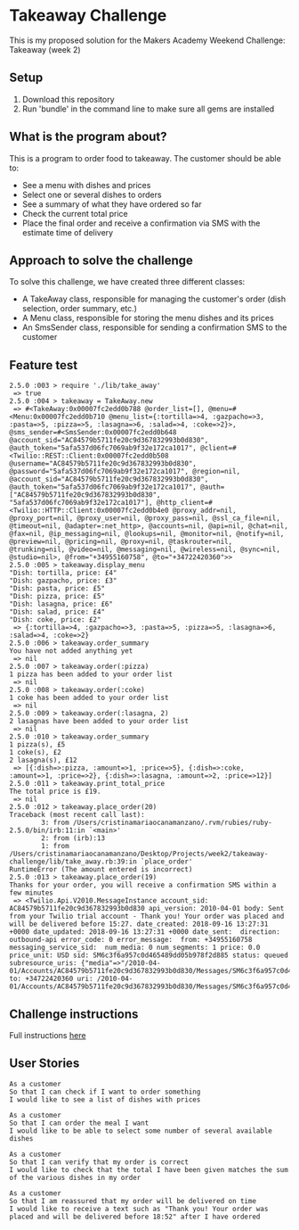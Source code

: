 Takeaway Challenge
==================
This is my proposed solution for the Makers Academy Weekend Challenge: Takeaway (week 2)

Setup
-------
1. Download this repository
2. Run 'bundle' in the command line to make sure all gems are installed

What is the program about?
-------
This is a program to order food to takeaway. The customer should be able to:
- See a menu with dishes and prices
- Select one or several dishes to orders
- See a summary of what they have ordered so far
- Check the current total price
- Place the final order and receive a confirmation via SMS with the estimate time of delivery

Approach to solve the challenge
-------
To solve this challenge, we have created three different classes:
- A TakeAway class, responsible for managing the customer's order (dish selection, order summary, etc.)
- A Menu class, responsible for storing the menu dishes and its prices
- An SmsSender class, responsible for sending a confirmation SMS to the customer

Feature test
-----
```
2.5.0 :003 > require './lib/take_away'
 => true
2.5.0 :004 > takeaway = TakeAway.new
 => #<TakeAway:0x00007fc2edd0b788 @order_list=[], @menu=#<Menu:0x00007fc2edd0b710 @menu_list={:tortilla=>4, :gazpacho=>3, :pasta=>5, :pizza=>5, :lasagna=>6, :salad=>4, :coke=>2}>, @sms_sender=#<SmsSender:0x00007fc2edd0b648 @account_sid="AC84579b5711fe20c9d367832993b0d830", @auth_token="5afa537d06fc7069ab9f32e172ca1017", @client=#<Twilio::REST::Client:0x00007fc2edd0b508 @username="AC84579b5711fe20c9d367832993b0d830", @password="5afa537d06fc7069ab9f32e172ca1017", @region=nil, @account_sid="AC84579b5711fe20c9d367832993b0d830", @auth_token="5afa537d06fc7069ab9f32e172ca1017", @auth=["AC84579b5711fe20c9d367832993b0d830", "5afa537d06fc7069ab9f32e172ca1017"], @http_client=#<Twilio::HTTP::Client:0x00007fc2edd0b4e0 @proxy_addr=nil, @proxy_port=nil, @proxy_user=nil, @proxy_pass=nil, @ssl_ca_file=nil, @timeout=nil, @adapter=:net_http>, @accounts=nil, @api=nil, @chat=nil, @fax=nil, @ip_messaging=nil, @lookups=nil, @monitor=nil, @notify=nil, @preview=nil, @pricing=nil, @proxy=nil, @taskrouter=nil, @trunking=nil, @video=nil, @messaging=nil, @wireless=nil, @sync=nil, @studio=nil>, @from="+34955160758", @to="+34722420360">>
2.5.0 :005 > takeaway.display_menu
"Dish: tortilla, price: £4"
"Dish: gazpacho, price: £3"
"Dish: pasta, price: £5"
"Dish: pizza, price: £5"
"Dish: lasagna, price: £6"
"Dish: salad, price: £4"
"Dish: coke, price: £2"
 => {:tortilla=>4, :gazpacho=>3, :pasta=>5, :pizza=>5, :lasagna=>6, :salad=>4, :coke=>2}
2.5.0 :006 > takeaway.order_summary
You have not added anything yet
 => nil
2.5.0 :007 > takeaway.order(:pizza)
1 pizza has been added to your order list
 => nil
2.5.0 :008 > takeaway.order(:coke)
1 coke has been added to your order list
 => nil
2.5.0 :009 > takeaway.order(:lasagna, 2)
2 lasagnas have been added to your order list
 => nil
2.5.0 :010 > takeaway.order_summary
1 pizza(s), £5
1 coke(s), £2
2 lasagna(s), £12
 => [{:dish=>:pizza, :amount=>1, :price=>5}, {:dish=>:coke, :amount=>1, :price=>2}, {:dish=>:lasagna, :amount=>2, :price=>12}]
2.5.0 :011 > takeaway.print_total_price
The total price is £19.
 => nil
2.5.0 :012 > takeaway.place_order(20)
Traceback (most recent call last):
        3: from /Users/cristinamariaocanamanzano/.rvm/rubies/ruby-2.5.0/bin/irb:11:in `<main>'
        2: from (irb):13
        1: from /Users/cristinamariaocanamanzano/Desktop/Projects/week2/takeaway-challenge/lib/take_away.rb:39:in `place_order'
RuntimeError (The amount entered is incorrect)
2.5.0 :013 > takeaway.place_order(19)
Thanks for your order, you will receive a confirmation SMS within a few minutes
 => <Twilio.Api.V2010.MessageInstance account_sid: AC84579b5711fe20c9d367832993b0d830 api_version: 2010-04-01 body: Sent from your Twilio trial account - Thank you! Your order was placed and will be delivered before 15:27. date_created: 2018-09-16 13:27:31 +0000 date_updated: 2018-09-16 13:27:31 +0000 date_sent:  direction: outbound-api error_code: 0 error_message:  from: +34955160758 messaging_service_sid:  num_media: 0 num_segments: 1 price: 0.0 price_unit: USD sid: SM6c3f6a957c0d465489dd05b978f2d885 status: queued subresource_uris: {"media"=>"/2010-04-01/Accounts/AC84579b5711fe20c9d367832993b0d830/Messages/SM6c3f6a957c0d465489dd05b978f2d885/Media.json"} to: +34722420360 uri: /2010-04-01/Accounts/AC84579b5711fe20c9d367832993b0d830/Messages/SM6c3f6a957c0d465489dd05b978f2d885.json>

```

Challenge instructions
-------

Full instructions [here](https://github.com/makersacademy/takeaway-challenge)

User Stories
-----

```
As a customer
So that I can check if I want to order something
I would like to see a list of dishes with prices

As a customer
So that I can order the meal I want
I would like to be able to select some number of several available dishes

As a customer
So that I can verify that my order is correct
I would like to check that the total I have been given matches the sum of the various dishes in my order

As a customer
So that I am reassured that my order will be delivered on time
I would like to receive a text such as "Thank you! Your order was placed and will be delivered before 18:52" after I have ordered
```
